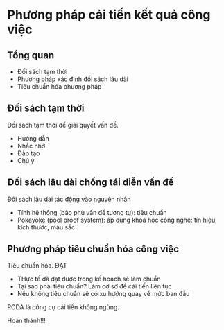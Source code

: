 # Phương pháp cải tiến kết quả công việc

## Tổng quan

- Đối sách tạm thời
- Phương pháp xác định đối sách lâu dài
- Tiêu chuẩn hóa phương pháp

## Đối sách tạm thời

Đối sách tạm thời để giải quyết vấn đề.
- Hướng dẫn
- Nhắc nhở
- Đào tạo
- Chú ý

## Đối sách lâu dài chống tái diễn vấn đế

Đối sách lâu dài tác động vào nguyên nhân
- Tính hệ thống (bảo phủ vấn đề tương tự): tiêu chuẩn
- Pokayoke (pool proof system): áp dụng khoa học công nghệ: tín hiệu, kích thước, màu sắc

## Phương pháp tiêu chuẩn hóa công việc

Tiêu chuẩn hóa. ĐẠT
- THực tế đã đạt được trong kế hoạch sẽ làm chuẩn
- Tại sao phải tiêu chuẩn? Làm cơ sở để cải tiến liên tục
- Nếu không tiêu chuẩn sẽ có xu hướng quay về mức ban đầu

PCDA là công cụ cải tiến không ngừng.

Hoàn thành!!!